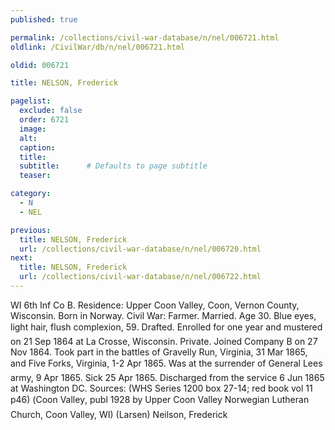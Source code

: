 ```yaml
---
published: true

permalink: /collections/civil-war-database/n/nel/006721.html
oldlink: /CivilWar/db/n/nel/006721.html

oldid: 006721

title: NELSON, Frederick

pagelist:
  exclude: false
  order: 6721
  image: 
  alt:
  caption:
  title:
  subtitle:      # Defaults to page subtitle
  teaser:

category: 
  - N 
  - NEL

previous:
  title: NELSON, Frederick
  url: /collections/civil-war-database/n/nel/006720.html  
next:
  title: NELSON, Frederick
  url: /collections/civil-war-database/n/nel/006722.html   
---
```

WI 6th Inf Co B. Residence: Upper Coon Valley, Coon, Vernon County, Wisconsin. Born in Norway. Civil War: Farmer. Married. Age 30. Blue eyes, light hair, flush complexion, 5&#146;9&#148;. Drafted. Enrolled for one year and mustered on 21 Sep 1864 at La Crosse, Wisconsin. Private. Joined Company B on 27 Nov 1864. Took part in the battles of Gravelly Run, Virginia, 31 Mar 1865, and Five Forks, Virginia, 1-2 Apr 1865. Was at the surrender of General Lee&#146;s army, 9 Apr 1865. Sick 25 Apr 1865. Discharged from the service 6 Jun 1865 at Washington DC. Sources: (WHS Series 1200 box 27-14; red book vol 11 p46) (&#147;Coon Valley&#148;, publ 1928 by Upper Coon Valley Norwegian Lutheran Church, Coon Valley, WI) (Larsen) &#147;Neilson, Frederick&#148;